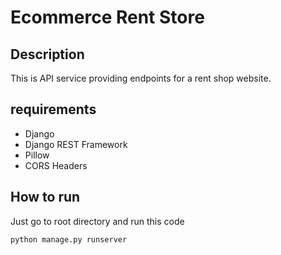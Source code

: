# Ecommerce Rent Store
## Description
This is API service providing endpoints for a rent shop website.
## requirements
* Django
* Django REST Framework
* Pillow
* CORS Headers
## How to run
Just go to root directory and run this code
```bash
python manage.py runserver
```